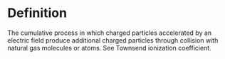 # Definition

The cumulative process in which charged particles accelerated by an
electric field produce additional charged particles through collision
with natural gas molecules or atoms. See Townsend ionization
coefficient.
